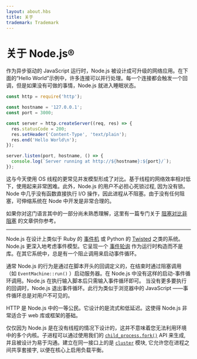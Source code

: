 ```yaml
---
layout: about.hbs
title: 关于
trademark: Trademark
---
```


# 关于 Node.js&reg;

作为异步驱动的 JavaScript 运行时，Node.js 被设计成可升级的网络应用。在下面的“Hello World”示例中，许多连接可以并行处理。每一个连接都会触发一个回调，但是如果没有可做的事情，Node.js 就进入睡眠状态。

```javascript
const http = require('http');

const hostname = '127.0.0.1';
const port = 3000;

const server = http.createServer((req, res) => {
  res.statusCode = 200;
  res.setHeader('Content-Type', 'text/plain');
  res.end('Hello World\n');
});

server.listen(port, hostname, () => {
  console.log(`Server running at http://${hostname}:${port}/`);
});
```

这与今天使用 OS 线程的更常见并发模型形成了对比。基于线程的网络效率相对低下，使用起来非常困难。此外，Node.js 的用户不必担心死锁过程, 因为没有锁。Node 中几乎没有函数直接执行 I/O 操作，因此进程从不阻塞。由于没有任何阻塞，可伸缩系统在 Node 中开发是非常合理的。

如果你对这门语言其中的一部分尚未熟悉理解，这里有一篇专门关于 [阻塞对比非阻塞][] 的文章供你参考。

---
Node.js 在设计上类似于 Ruby 的 [事件机][] 或 Python 的 [Twisted][] 之类的系统。 Node.js 更深入地考虑事件模型。它呈现一个 [事件轮询][] 作为运行时构造而不是库。在其它系统中，总是有一个阻止调用来启动事件循环。

通常 Node.js 的行为是通过在脚本开头的回调定义的，在结束时通过阻塞调用（如 `EventMachine::run()` ）启动服务器。在 Node.js 中没有这样的启动-事件循环调用。Node.js 在执行输入脚本后只需输入事件循环即可。
当没有更多要执行的回调时，Node.js 退出事件循环。此行为类似于浏览器中的 JavaScript ——事件循环总是对用户不可见的。

HTTP 是 Node.js 中的一等公民。它设计的是流式和低延迟。这使得 Node.js 非常适合于 web 库或框架的基础。

仅仅因为 Node.js 是在没有线程的情况下设计的，这并不意味着您无法利用环境中的多个内核。子进程可以通过使用我们的 [`child_process.fork()`][] API 来生成, 并且被设计为易于沟通。建立在同一接口上的是 [`cluster`][] 模块, 它允许您在进程之间共享套接字, 以便在核心上启用负载平衡。

[阻塞对比非阻塞]: https://nodejs.org/zh-cn/docs/guides/blocking-vs-non-blocking/
[`child_process.fork()`]: https://nodejs.org/api/child_process.html#child_process_child_process_fork_modulepath_args_options
[`cluster`]: https://nodejs.org/api/cluster.html
[事件轮询]: https://nodejs.org/zh-cn/docs/guides/event-loop-timers-and-nexttick/
[事件机]: https://github.com/eventmachine/eventmachine
[Twisted]: https://twistedmatrix.com/trac/
